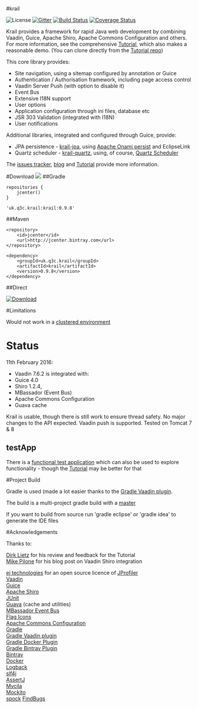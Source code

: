 #krail

![License](http://img.shields.io/:license-apache-blue.svg)
[![Gitter](https://badges.gitter.im/davidsowerby/krail.svg)](https://gitter.im/davidsowerby/krail?utm_source=badge&utm_medium=badge&utm_campaign=pr-badge)
[![Build Status](https://travis-ci.org/davidsowerby/krailkrail.svg?branch=master)](https://travis-ci.org/davidsowerby/krail)
[![Coverage Status](https://coveralls.io/repos/github/davidsowerby/krail/badge.svg?branch=master)](https://coveralls.io/github/davidsowerby/krail?branch=master)

Krail provides a framework for rapid Java web development by combining Vaadin, Guice, Apache Shiro, Apache Commons Configuration and others.  For more information, see the comprehensive [Tutorial](http://krail.readthedocs.org/en/master/), which also makes a reasonable demo.  (You can clone directly from the [Tutorial repo](https://github.com/davidsowerby/krail-tutorial))

This core library provides:

* Site navigation, using a sitemap configured by annotation or Guice
* Authentication / Authorisation framework, including page access control
* Vaadin Server Push (with option to disable it)
* Event Bus
* Extensive I18N support
* User options
* Application configuration through ini files, database etc
* JSR 303 Validation (integrated with I18N)
* User notifications

Additional libraries, integrated and configured through Guice, provide:

* JPA persistence - [krail-jpa](https://github.com/davidsowerby/krail-jpa), using [Apache Onami persist](http://onami.apache.org/persist/) and EclipseLink
* Quartz scheduler - [krail-quartz](https://github.com/davidsowerby/krail-quartz), using, of course,  [Quartz Scheduler](http://www.quartz-scheduler.org/)


The [issues tracker](https://github.com/davidsowerby/krail/issues?milestone=7&state=open), [blog](http://rndjava.blogspot.co.uk/) and [Tutorial](http://krail.readthedocs.org/en/master/) provide more information.


#Download
<a href='https://bintray.com/dsowerby/maven/krail/view?source=watch' alt='Get automatic notifications about new "krail" versions'><img src='https://www.bintray.com/docs/images/bintray_badge_color.png'></a>
##Gradle

```
repositories {
	jcenter()
}
```

```
'uk.q3c.krail:krail:0.9.8'
```
##Maven

```
<repository>
	<id>jcenter</id>
	<url>http://jcenter.bintray.com</url>
</repository>

```

```
<dependency>
	<groupId>uk.q3c.krail</groupId>
	<artifactId>krail</artifactId>
	<version>0.9.8</version>
</dependency>
```
##Direct

[ ![Download](https://api.bintray.com/packages/dsowerby/maven/krail/images/download.svg) ](https://bintray.com/dsowerby/maven/krail/_latestVersion)

#Limitations

Would not work in a [clustered environment](https://github.com/davidsowerby/krail/issues/425)

# Status

11th February 2016:

* Vaadin 7.6.2 is integrated with:
* Guice 4.0
* Shiro 1.2.4,
* MBassador (Event Bus)
* Apache Commons Configuration
* Guava cache


Krail is usable, though there is still work to ensure thread safety.  No major changes to the API expected.  Vaadin push is supported.  Tested on Tomcat 7 & 8


## testApp

There is a [functional test application](https://github.com/davidsowerby/krail-testApp) which can also be used to explore functionality - though the [Tutorial](http://krail.readthedocs.org/en/latest/) may be better for that


#Project Build

Gradle is used (made a lot easier thanks to the [Gradle Vaadin plugin](https://github.com/johndevs/gradle-vaadin-plugin).

The build is a multi-project gradle build with a [master](https://github.com/davidsowerby/krail-master)

If you want to build from source run 'gradle eclipse' or 'gradle idea' to generate the IDE files

#Acknowledgements

Thanks to:
 
[Dirk Lietz](https://github.com/Odhrean) for his review and feedback for the Tutorial<br>
[Mike Pilone](http://mikepilone.blogspot.co.uk/) for his blog post on Vaadin Shiro integration<br>


[ej technologies](http://www.ej-technologies.com/index.html) for an open source licence of [JProfiler](http://www.ej-technologies.com/products/jprofiler/overview.html)<br>
[Vaadin](https://vaadin.com/home)<br>
[Guice](https://github.com/google/guice)<br>
[Apache Shiro](http://shiro.apache.org/)<br>
[JUnit](http://junit.org/)<br>
[Guava](https://github.com/google/guava) (cache and utilities)<br>
[MBassador Event Bus](https://github.com/bennidi/mbassador)<br>
[Flag Icons](http://www.icondrawer.com/)<br>
[Apache Commons Configuration](http://commons.apache.org/proper/commons-configuration)<br>
[Gradle](http://gradle.org/)<br>
[Gradle Vaadin plugin](https://github.com/johndevs/gradle-vaadin-plugin)<br>
[Gradle Docker Plugin](https://github.com/bmuschko/gradle-docker-plugin)<br>
[Gradle Bintray Plugin](https://github.com/bintray/gradle-bintray-plugin)<br>
[Bintray](https://bintray.com)<br>
[Docker](https://www.docker.com/)<br>
[Logback](http://logback.qos.ch/)<br>
[slf4j](http://www.slf4j.org/)<br>
[AssertJ](http://joel-costigliola.github.io/assertj/)<br>
[Mycila](https://github.com/mycila)<br>
[Mockito](https://github.com/mockito/mockito)<br>
[spock](https://github.com/spockframework/spock)
[FindBugs](http://findbugs.sourceforge.net/)

